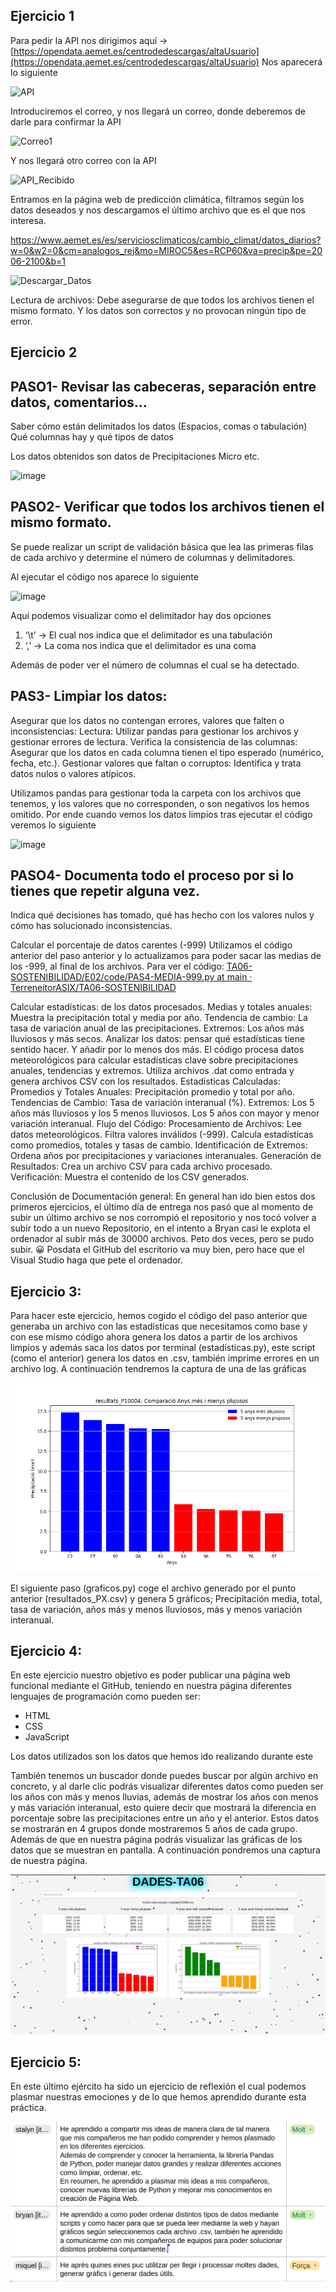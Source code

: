 ## Ejercicio 1
Para pedir la API nos dirigimos aquí → [https://opendata.aemet.es/centrodedescargas/altaUsuario](https://opendata.aemet.es/centrodedescargas/altaUsuario)
Nos aparecerá lo siguiente

![API](https://github.com/user-attachments/assets/7127f683-0c69-494a-a9fc-4766a76c9fbd)

Introduciremos el correo, y nos llegará un correo, donde deberemos de darle para confirmar la API

![Correo1](https://github.com/user-attachments/assets/01d3a146-eb53-416c-a60c-b86128b90748)

Y nos llegará otro correo con la API

![API_Recibido](https://github.com/user-attachments/assets/34993652-4144-4987-86c5-39100f2ed25f)

Entramos en la página web de predicción climática, filtramos según los datos deseados y nos descargamos el último archivo que es el que nos interesa.

[https://www.aemet.es/es/serviciosclimaticos/cambio_climat/datos_diarios?w=0&w2=0&cm=analogos_rej&mo=MIROC5&es=RCP60&va=precip&pe=2006-2100&b=1
](https://www.aemet.es/es/serviciosclimaticos/cambio_climat/datos_diarios?w=0&w2=0&cm=analogos_rej&mo=MIROC5&es=RCP60&va=precip&pe=2006-2100&b=1)

![Descargar_Datos](https://github.com/user-attachments/assets/9d5776cb-2ea2-402a-8233-40989dfcb0ef)

Lectura de archivos: Debe asegurarse de que todos los archivos tienen el mismo formato. Y los datos son correctos y no provocan ningún tipo de error.
## Ejercicio 2
## PASO1- Revisar las cabeceras, separación entre datos, comentarios…
Saber cómo están delimitados los datos (Espacios, comas o tabulación)
Qué columnas hay y qué tipos de datos

Los datos obtenidos son datos de Precipitaciones Micro etc.

![image](https://github.com/user-attachments/assets/2336598e-70eb-4b58-b2f7-224fa4bb0a29)

## PASO2- Verificar que todos los archivos tienen el mismo formato.
Se puede realizar un script de validación básica que lea las primeras filas de cada archivo y determine el número de columnas y delimitadores.

Al ejecutar el código nos aparece lo siguiente

![image](https://github.com/user-attachments/assets/be8a5ea0-e64c-4d26-935b-ac3b470985d4)

Aquí podemos visualizar como el delimitador hay dos opciones

1. ‘\t’ → El cual nos indica que el delimitador es una tabulación
2. ‘,’ → La coma nos indica que el delimitador es una coma 

Además de poder ver el número de columnas el cual se ha detectado.

## PAS3- Limpiar los datos:
Asegurar que los datos no contengan errores, valores que falten o inconsistencias:
Lectura: Utilizar pandas para gestionar los archivos y gestionar errores de lectura.
Verifica la consistencia de las columnas: Asegurar que los datos en cada columna tienen el tipo esperado (numérico, fecha, etc.).
Gestionar valores que faltan o corruptos: Identifica y trata datos nulos o valores atípicos.

Utilizamos pandas para gestionar toda la carpeta con los archivos que tenemos, y los valores que no corresponden, o son negativos los hemos omitido.
Por ende cuando vemos los datos limpios tras ejecutar el código veremos lo siguiente

![image](https://github.com/user-attachments/assets/3d74a41a-1c3c-4788-a96a-6ed67d47046f)

## PASO4- Documenta todo el proceso por si lo tienes que repetir alguna vez.
Indica qué decisiones has tomado, qué has hecho con los valores nulos y cómo has solucionado inconsistencias.

Calcular el porcentaje de datos carentes (-999)
Utilizamos el código anterior del paso anterior y lo actualizamos para poder sacar las medias de los -999, al final de los archivos.
Para ver el código: [TA06-SOSTENIBILIDAD/E02/code/PAS4-MEDIA-999.py at main · TerreneitorASIX/TA06-SOSTENIBILIDAD  
](https://github.com/TerreneitorASIX/TA06-SOSTENIBILIDAD/blob/main/E02/code/PAS4-MEDIA-999.py)

Calcular estadísticas: de los datos procesados.
Medias y totales anuales: Muestra la precipitación total y media por año.
Tendencia de cambio: La tasa de variación anual de las precipitaciones.
Extremos: Los años más lluviosos y más secos.
Analizar los datos: pensar qué estadísticas tiene sentido hacer. Y añadir por lo menos dos más.
El código procesa datos meteorológicos para calcular estadísticas clave sobre precipitaciones anuales, tendencias y extremos. Utiliza archivos .dat como entrada y genera archivos CSV con los resultados.
Estadísticas Calculadas:
Promedios y Totales Anuales:
Precipitación promedio y total por año.
Tendencias de Cambio:
Tasa de variación interanual (%).
Extremos:
Los 5 años más lluviosos y los 5 menos lluviosos.
Los 5 años con mayor y menor variación interanual.
Flujo del Código:
Procesamiento de Archivos:
Lee datos meteorológicos.
Filtra valores inválidos (-999).
Calcula estadísticas como promedios, totales y tasas de cambio.
Identificación de Extremos:
Ordena años por precipitaciones y variaciones interanuales.
Generación de Resultados:
Crea un archivo CSV para cada archivo procesado.
Verificación:
Muestra el contenido de los CSV generados.



Conclusión de Documentación general:
En general han ido bien estos dos primeros ejercicios, el último día de entrega nos pasó que al momento de subir un último archivo se nos corrompió el repositorio y nos tocó volver a subir todo a un nuevo Repositorio, en el intento a Bryan casi le explota el ordenador al subir más de 30000 archivos. Peto dos veces, pero se pudo subir. 😀
Posdata el GitHub del escritorio va muy bien, pero hace que el Visual Studio haga que pete el ordenador.


## Ejercicio 3:
Para hacer este ejercicio, hemos cogido el código del paso anterior que generaba un archivo con las estadísticas que necesitamos como base y con ese mismo código ahora genera los datos a partir de los archivos limpios y además saca los datos por terminal (estadisticas.py), este script (como el anterior) genera los datos en .csv, también imprime errores en un archivo log.
A continuación tendremos la captura de una de las gráficas

![image](https://github.com/TerreneitorASIX/TA06-SOSTENIBILIDAD/blob/a29d254c1c0bdb04569400056318873fd1125d93/E04/img/resultats_P10004_grafic_comparacio_plujosos.png)

El siguiente paso (graficos.py) coge el archivo generado por el punto anterior (resultados_PX.csv) y genera 5 gráficos; Precipitación media, total, tasa de variación, años más y menos lluviosos, más y menos variación interanual.

## Ejercicio 4:

En este ejercicio nuestro objetivo es poder publicar una página web funcional mediante el GitHub, teniendo en nuestra página diferentes lenguajes de programación como pueden ser:
- HTML
- CSS
- JavaScript

Los datos utilizados son los datos que hemos ido realizando durante este

También tenemos un buscador donde puedes buscar por algún archivo en concreto, y al darle clic podrás visualizar diferentes datos como pueden ser los años con más y menos lluvias, además de mostrar los años con menos y más variación interanual, esto quiere decir que mostrará la diferencia en porcentaje sobre las precipitaciones entre un año y el anterior. Estos datos se mostrarán en 4 grupos donde mostraremos 5 años de cada grupo.
Además de que en nuestra página podrás visualizar las gráficas de los datos que se muestran en pantalla.
A continuación pondremos una captura de nuestra página.

![image](https://github.com/TerreneitorASIX/TA06-SOSTENIBILIDAD/blob/cd84bf44cfa992e7cae0371cc7fb58562f0f5363/E04/img/Captura%20de%20pantalla%20de%202025-02-06%2009-33-12.png)

## Ejercicio 5:

En este último ejército ha sido un ejercicio de reflexión el cual podemos plasmar nuestras emociones y de lo que hemos aprendido durante esta práctica.

![image](https://github.com/TerreneitorASIX/TA06-SOSTENIBILIDAD/blob/481486a3ab01602f14624ee2ec74a639b68ea229/E05/Ejercicio5.png)
